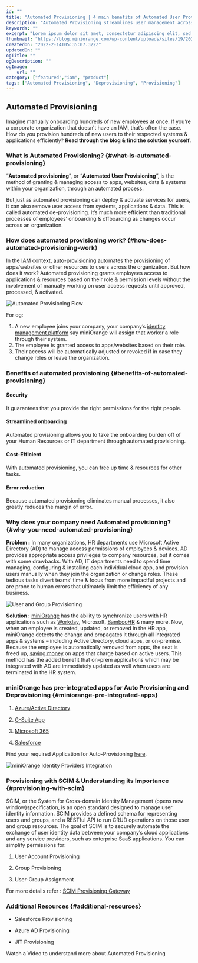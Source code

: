```yaml
---
id: ""
title: "Automated Provisioning | 4 main benefits of Automated User Provisioning"
description: "Automated Provisioning streamlines user management across apps/websites, increases security, reduces risk, saves time and money."
keywords: ""
excerpt: "Lorem ipsum dolor sit amet, consectetur adipiscing elit, sed do eiusmod tempor incididunt ut labore et dolore magna aliqua. Praesent elementum facilisis leo vel fringilla est ullamcorper eget. At imperdiet dui accumsan sit amet nulla facilities morbi tempus."
thumbnail: "https://blog.miniorange.com/wp-content/uploads/sites/19/2022/02/automated-provisioning-flow.webp"
createdOn: "2022-2-14T05:35:07.322Z"
updatedOn: ""
ogTitle: ""
ogDescription: ""
ogImage:
    url: ""
category: ["featured","iam", "product"]
tags: ["Automated Provisioning", "Deprovisioning", "Provisioning"]
---
```


## Automated Provisioning

Imagine manually onboarding hundreds of new employees at once. If you’re a corporate organization that doesn’t have an IAM, that’s often the case. How do you provision hundreds of new users to their respected systems & applications efficiently? **Read through the blog & find the solution yourself**.

### What is Automated Provisioning? {#what-is-automated-provisioning}

“**Automated provisioning**”, or “**Automated User Provisioning**”, is the method of granting & managing access to apps, websites, data & systems within your organization, through an automated process.

But just as automated provisioning can deploy & activate services for users, it can also remove user access from systems, applications & data. This is called automated de-provisioning. It’s much more efficient than traditional processes of employees’ onboarding & offboarding as changes occur across an organization.

### How does automated provisioning work? {#how-does-automated-provisioning-work}

In the IAM context, [auto-provisioning](https://bit.ly/3HrIka1) automates the [provisioning](https://blog.miniorange.com/what-is-provisioning/) of apps/websites or other resources to users across the organization. But how does it work? Automated provisioning grants employees access to applications & resources based on their role & permission levels without the involvement of manually working on user access requests until approved, processed, & activated.

![Automated Provisioning Flow](https://blog.miniorange.com/wp-content/uploads/sites/19/2022/02/automated-provisioning-flow.webp)

For eg:

1. A new employee joins your company, your company’s [identity management platform](https://bit.ly/3uqEDxE) say miniOrange will assign that worker a role through their system.
2. The employee is granted access to apps/websites based on their role.
3. Their access will be automatically adjusted or revoked if in case they change roles or leave the organization.

### Benefits of automated provisioning {#benefits-of-automated-provisioning}

#### Security
It guarantees that you provide the right permissions for the right people.

#### Streamlined onboarding
Automated provisioning allows you to take the onboarding burden off of your Human Resources or IT department through automated provisioning.

#### Cost-Efficient
With automated provisioning, you can free up time & resources for other tasks.

#### Error reduction
Because automated provisioning eliminates manual processes, it also greatly reduces the margin of error.

### Why does your company need Automated provisioning? {#why-you-need-automated-provisioning}

**Problem :** In many organizations, HR departments use Microsoft Active Directory (AD) to manage access permissions of employees & devices. AD provides appropriate access privileges to company resources, but it comes with some drawbacks. With AD, IT departments need to spend time managing, configuring & installing each individual cloud app, and provision users manually when they join the organization or change roles. These tedious tasks divert teams’ time & focus from more impactful projects and are prone to human errors that ultimately limit the efficiency of any business.

![User and Group Provisioning](https://blog.miniorange.com/wp-content/uploads/sites/19/2022/02/automated-provisioning-setup.webp)

**Solution :** [miniOrange](https://bit.ly/3uqEDxE) has the ability to synchronize users with HR applications such as [Workday](https://bit.ly/3uiE5df), Microsoft, [BambooHR](https://bit.ly/3s9iJMN) & many more. Now, when an employee is created, updated, or removed in the HR app, miniOrange detects the change and propagates it through all integrated apps & systems – including Active Directory, cloud apps, or on-premise. Because the employee is automatically removed from apps, the seat is freed up, [saving money](https://bit.ly/3GnT6g4) on apps that charge based on active users. This method has the added benefit that on-prem applications which may be integrated with AD are immediately updated as well when users are terminated in the HR system.

### miniOrange has pre-integrated apps for Auto Provisioning and Deprovisioning {#miniorange-pre-integrated-apps}

1. [Azure/Active Directory](https://bit.ly/3rkRFLh)

2. [G-Suite App](https://bit.ly/3GrHubY)

3. [Microsoft 365](https://bit.ly/32SBdID)

4. [Salesforce](https://bit.ly/3gpdNO4)

Find your required Application for Auto-Provisioning [here](https://idp.miniorange.com/apps-integration/?id=provisioning).

![miniOrange Identity Providers Integration](https://blog.miniorange.com/wp-content/uploads/sites/19/2022/02/automated-provisioning-apps.webp)

### Provisioning with SCIM & Understanding its Importance {#provisioning-with-scim}

SCIM, or the System for Cross-domain Identity Management (opens new window)specification, is an open standard designed to manage user identity information. SCIM provides a defined schema for representing users and groups, and a RESTful API to run CRUD operations on those user and group resources. The goal of SCIM is to securely automate the exchange of user identity data between your company’s cloud applications and any service providers, such as enterprise SaaS applications. You can simplify permissions for:

1. User Account Provisioning

2. Group Provisioning

3. User-Group Assignment

For more details refer : [SCIM Provisioning Gateway](https://bit.ly/3JULXWk)

### Additional Resources {#additional-resources}
- Salesforce Provisioning

- Azure AD Provisioning

- JIT Provisioning

Watch a Video to understand more about Automated Provisioning